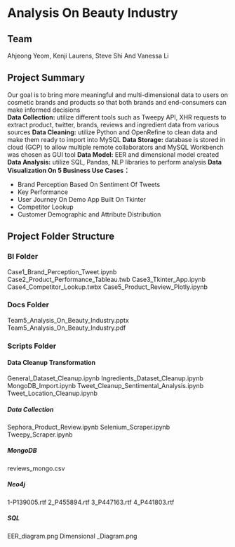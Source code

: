 # Analysis On Beauty Industry

## Team
Ahjeong Yeom, Kenji Laurens, Steve Shi And Vanessa Li

## Project Summary
Our goal is to bring more meaningful and multi-dimensional data to users on cosmetic brands and products so that both brands and end-consumers can make informed decisions  
**Data Collection:** utilize different tools such as Tweepy API, XHR requests to extract product, twitter, brands, reviews and ingredient data from various sources
**Data Cleaning:**  utilize Python and OpenRefine to clean data and make them ready to import into MySQL
**Data Storage:** database is stored in cloud (GCP) to allow multiple remote collaborators and MySQL Workbench was chosen as GUI tool
**Data Model:** EER and dimensional model created 
**Data Analysis:** utilize SQL, Pandas, NLP libraries to perform analysis
**Data Visualization On 5 Business Use Cases：**
- Brand Perception Based On Sentiment Of Tweets
- Key Performance
- User Journey On Demo App Built On Tkinter
- Competitor Lookup
- Customer Demographic and Attribute Distribution


## Project Folder Structure
### BI Folder
Case1_Brand_Perception_Tweet.ipynb
Case2_Product_Performance_Tableau.twb
Case3_Tkinter_App.ipynb
Case4_Competitor_Lookup.twbx
Case5_Product_Review_Plotly.ipynb

### Docs Folder
Team5_Analysis_On_Beauty_Industry.pptx
Team5_Analysis_On_Beauty_Industry.pdf

### Scripts Folder
#### Data Cleanup Transformation
General_Dataset_Cleanup.ipynb
Ingredients_Dataset_Cleanup.ipynb
MongoDB_Import.ipynb
Tweet_Cleanup_Sentimental_Analysis.ipynb
Tweet_Location_Cleanup.ipynb

##### Data Collection
Sephora_Product_Review.ipynb
Selenium_Scraper.ipynb
Tweepy_Scraper.ipynb

##### MongoDB
reviews_mongo.csv

##### Neo4j
1-P139005.rtf
2_P455894.rtf
3_P447163.rtf
4_P441803.rtf

##### SQL
EER_diagram.png
Dimensional _Diagram.png
